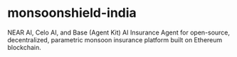 # monsoonshield-india
NEAR AI, Celo AI, and Base (Agent Kit) AI Insurance Agent for open-source, decentralized, parametric monsoon insurance platform built on Ethereum blockchain.
